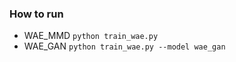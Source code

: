 ### How to run

- WAE_MMD
    `python train_wae.py`
- WAE_GAN
    `python train_wae.py --model wae_gan`
